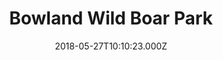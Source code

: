 ---
date: 2018-05-27T10:10:23.000Z
title: Bowland Wild Boar Park
latitude: 53.900168780342234
longitude: -2.5304855653265452
url: https://www.wildboarpark.co.uk
category: checkin
---